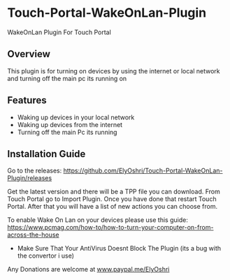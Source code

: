 # Touch-Portal-WakeOnLan-Plugin
WakeOnLan Plugin For Touch Portal 

## Overview

This plugin is for turning on devices by using the internet or local network and turning off the main pc its running on

## Features

* Waking up devices in your local network
* Waking up devices from the internet
* Turning off the main Pc its running

## Installation Guide

Go to the releases:
https://github.com/ElyOshri/Touch-Portal-WakeOnLan-Plugin/releases

Get the latest version and there will be a TPP file you can download. From Touch Portal go to Import Plugin. Once you have done that restart Touch Portal. After that you will have a list of new actions you can choose from. 

To enable Wake On Lan on your devices please use this guide: https://www.pcmag.com/how-to/how-to-turn-your-computer-on-from-across-the-house

* Make Sure That Your AntiVirus Doesnt Block The Plugin (its a bug with the convertor i use)

Any Donations are welcome at www.paypal.me/ElyOshri
